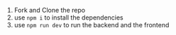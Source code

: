 1. Fork and Clone the repo  
2. use ```npm i``` to install the dependencies    
3. use ```npm run dev``` to run the backend and the frontend    

